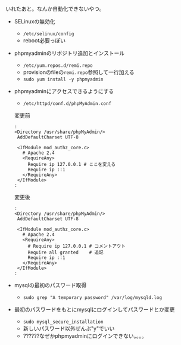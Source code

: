 いれたあと。なんか自動化できないやつ。

- SELinuxの無効化
  - `/etc/selinux/config`
  - reboot必要っぽい
- phpmyadminのリポジトリ追加とインストール
  - `/etc/yum.repos.d/remi.repo`
  - provisionのfileの`remi.repo`参照して一行加える
  - `sudo yum install -y phpmyadmin`
- phpmyadminにアクセスできるようにする
  - `/etc/httpd/conf.d/phpMyAdmin.conf`
  
  
  変更前
  ```
  :
  <Directory /usr/share/phpMyAdmin/>
   AddDefaultCharset UTF-8

   <IfModule mod_authz_core.c>
     # Apache 2.4
     <RequireAny>
       Require ip 127.0.0.1 # ここを変える
       Require ip ::1
     </RequireAny>
   </IfModule>
  :
  ```
  変更後
  ```
  :
  <Directory /usr/share/phpMyAdmin/>
   AddDefaultCharset UTF-8

   <IfModule mod_authz_core.c>
     # Apache 2.4
     <RequireAny>
       # Require ip 127.0.0.1 # コメントアウト
       Require all granted    # 追記
       Require ip ::1
     </RequireAny>
   </IfModule>
  :
  ```
- mysqlの最初のパスワード取得
  - `sudo grep "A temporary password" /var/log/mysqld.log`
- 最初のパスワードをもとにmysqlにログインしてパスワードとか変更
  - `sudo mysql_secure_installation`
  - 新しいパスワード以外ぜんぶ"y"でいい
  - ??????なぜかphpmyadminにログインできない。。。。
